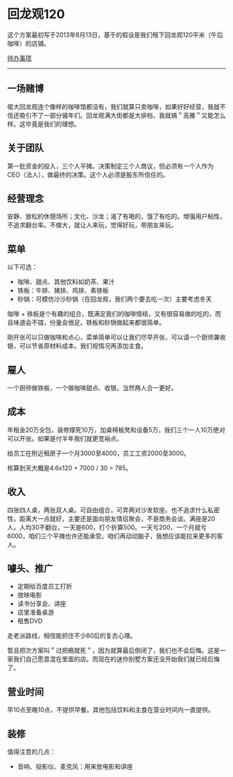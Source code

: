 # 回龙观120

这个方案最初写于2013年8月13日，基于的假设是我们租下回龙观120平米（午后咖啡）的店铺。

[待办事项](https://github.com/lvterry/writings/blob/master/%E5%BE%85%E5%8A%9E%E4%BA%8B%E9%A1%B9.md)

----

## 一场赌博

偌大回龙观连个像样的咖啡馆都没有，我们就算只卖咖啡，如果好好经营，我就不信还吸引不了一部分骚年们。回龙观满大街都是大排档，我就搞＂高雅＂又能怎么样。这毕竟是我们的理想。

## 关于团队

第一批资金的投入，三个人平摊。决策制定三个人商议，但必须有一个人作为CEO（法人），做最终的决策。这个人必须是股东所信任的。

## 经营理念

安静、放松的休憩场所；文化、沙龙；渴了有喝的，饿了有吃的。增强用户粘性，不追求翻台率。不做大，就让人来玩，觉得好玩，带朋友来玩。

## 菜单

以下可选：

* 咖啡、甜点、其他饮料如奶茶、果汁
* 铁板：牛排、猪排、鸡排、素铁板
* 砂锅：可模仿沙沙砂锅（在回龙观，我们两个要去吃一次）主要考虑冬天

咖啡 + 铁板是个有趣的组合，既满足我们的咖啡情结，又有很容易做的吃的，而且味道会不错，份量会很足。铁板和砂锅做起来都很简单。

刚开张可以只做咖啡和点心，菜单简单可以让我们尽早开张，可以请一个厨师兼收银，可以节省原材料成本。我们视情况再添加主食。

## 雇人

一个厨师做铁板，一个做咖啡甜点、收银，当然两人合一更好。

## 成本

年租金20万全包，装修撑死10万，加桌椅板凳和设备5万，我们三个一人10万绝对可以开张。如果是付半年我们就更宽裕点。

给员工在附近租房子一个月3000至4000，员工工资2000至3000。

核算到天大概是4.6x120 + 7000 / 30 = 785。

## 收入

四张四人桌，两张双人桌。可自由组合，可弄两对沙发软座。也不追求什么私密性，距离大一点就好，主要还是面向朋友情侣聚会，不是商务会谈。满座是20人，人均30不翻台，一天是600，打个折算500。一天亏200，一个月就亏6000，咱们三个平摊也许还能承受。咱们再动动脑子，我想应该能拉来更多的客人。

## 噱头、推广

* 定期给百度员工打折
* 放映电影
* 读书分享会、讲座
* 店里准备桌游
* 租售DVD

走老派路线，相信能抓住不少80后的复古心理。

暂且把次方案叫＂过把瘾就死＂，因为就算最后倒闭了，我们也不会后悔。这是一家我们自己愿意混在里面的店。而现在的迷你别墅方案还没开始我们就已经后悔了。

## 营业时间

早10点至晚10点，不提供早餐。其他包括饮料和主食在营业时间内一直提供。

## 装修

值得注意的几点：

* 音响、投影仪、麦克风：用来放电影和讲座